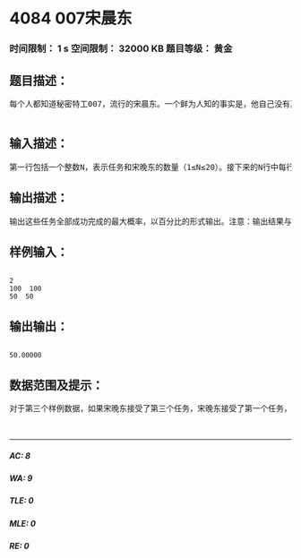 # 4084 007宋晨东   
### 时间限制： 1 s     空间限制： 32000 KB     题目等级： 黄金  
## 题目描述：  

<pre>
每个人都知道秘密特工007，流行的宋晨东。一个鲜为人知的事实是，他自己没有真的执行大部分的任务，而是由他的表兄弟们宋晚东完成。宋晨东已经厌倦将得到新任务后又分配指派任务给<font face="Helvetica Neue, Helvetica, Arial, sans-serif">宋晚东</font>，所以他要求你帮他。每个月宋晨东收到一个任务列表。他从过去的任务中知道详细的情报，每个表兄弟宋晚东对于每个任务都有不同的成功完成的概率。宋晨东和宋晚东急于应付一次次从的任务，所以将这个任务交给了你，你是否也能成为宋晨东那样的特工呢？你只需要计算出最大的任务完成就够了。。注意：所有任务成功完成的最大概率是每个任务成功概率之积。  

</pre>
  
  
## 输入描述：  

<pre>
第一行包括一个整数N，表示任务和宋晚东的数量（1≤N≤20）。接下来的N行中每行包括N个0至100之间的整数。第i行的第j个数表示第i个宋晚东成功执行第j个任务的概率，数据时以百分比的形式给出。
</pre>
  
  
## 输出描述：  

<pre>
输出这些任务全部成功完成的最大概率，以百分比的形式输出。注意：输出结果与官方结果相差±0.000001是被允许的。
</pre>
  
  
## 样例输入：  

<pre><code>
2
100  100
50  50
</code></pre>
  
  
## 输出输出：  

<pre><code>
50.00000
</code></pre>
  
  
## 数据范围及提示：  

<pre>
对于第三个样例数据，如果宋晚东接受了第三个任务，宋晚东接受了第一个任务，宋晚东接受了第二个任务，那么所有任务完成的概率为1.0*0.13*0.7=0.091=9.1%。其他的任务的分配都比这个概率小。  


</pre>
  
  
***  

##### AC: 8  
##### WA: 9  
##### TLE: 0  
##### MLE: 0  
##### RE: 0  
